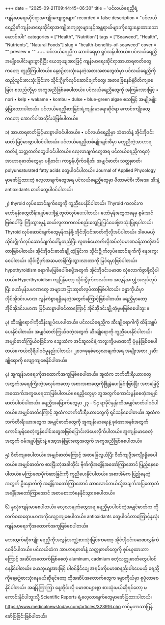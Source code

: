 +++
date = "2025-09-21T09:44:45+06:30"
title = 'ပင်လယ်ရေညှိရဲ့ကျန်းမာရေးဆိုင်ရာအကျိုးကျေးဇူးများ'
recorded = false
description = "ပင်လယ်ရေညှိ၏ကျန်းမာရေးဆိုင်ရာအကျိုးကျေးဇူးများနှင့်အန္တရာယ်များကိုဆွေးနွေးထားသောဆောင်းပါး"
categories = ["Health", "Nutrition"]
tags = ["Seaweed", "Health", "Nutrients", "Natural Foods"]
slug = "health-benefits-of-seaweed"
cover = ""
preview = ""
+++
ပင်လယ်ရေညှိက ဆားငံရေမှာ ရှင်သန်ပါတယ်။ ပင်လယ်ရေညှိအမျိုးပေါင်းများစွာရှိပြီး ယေဘုယျအားဖြင့် ကျန်းမာရေးဆိုင်ရာအာဟာရဓာတ်တွေကတော့ တူညီကြပါတယ်။ နေ့စဉ်စားသုံးနေတဲ့အစားအစာတွေထဲမှာ ပင်လယ်ရေညှိကိုထည့်သွင်းစားသုံးခြင်းက သိုင်းဂွိုက်လုပ်ဆောင်ချက်တွေ၊ အစာခြေစနစ်နဲ့ဝိတ်ကျစေခြင်း စသည်တို့မှာ အကူအညီဖြစ်စေပါတယ်။
ပင်လယ်ရေညှိတွေကို အကြမ်းအားဖြင့်
• nori
• kelp
• wakame
• kombu
• dulse
• blue-green algae စသဖြင့် အမျိုးမျိုးခွဲခြားထားပါတယ်။ ပင်လယ်ရေညှိစားခြင်းရဲ့ကျန်းမာရေးဆိုင်ရာ ကောင်းကျိုးတွေကတော့ အောက်ပါအတိုင်းပဲဖြစ်ပါတယ်။

၁) အာဟာရဓာတ်မြင့်မားစွာပါဝင်ပါတယ်။
• ပင်လယ်ရေညှိမှာ သံဓာတ်နဲ့ အိုင်အိုဒင်းဓာတ် မြင့်မားစွာပါဝင်ပါတယ်။ ပင်လယ်ရေညှိတစ်မျိုးချင်းစီမှာ မတူညီတဲ့အာဟာရဓာတ်နဲ့ သတ္တဓာတ်တွေပါဝင်ပါတယ်။ လေ့လာချက်တွေအရ ပင်လယ်ရေညှိကရတဲ့အာဟာရဓာတ်တွေမှာ ပရိုတင်း၊ ကာဗွန်ဟိုက်ဒရိတ်၊ အမျှင်ဓာတ်၊ သတ္တုဓာတ်၊ polyunsaturated fatty acids တွေပါဝင်ပါတယ်။ Journal of Applied Phycology မှာဖော်ပြထားတဲ့ လေ့လာချက်တွေအရ ပင်လယ်ရေညှိတွေမှာ ဗီတာမင်စီ၊ ဘီ၊အေ၊ အီးနဲ့ antioxidants ဓာတ်တွေပါဝင်ပါတယ်။

၂) thyroid လုပ်ဆောင်ချက်တွေကို ကူညီပေးနိုင်ပါတယ်။
Thyroid ကလင်းက ဟော်မုန်းတွေထိန်းချုပ်ပေးဖို့နဲ့ ထုတ်လုပ်ပေးပါတယ်။ ဟော်မုန်းတွေကနေမှ စွမ်းအင်ဖြစ်ပေါ်ဖို့၊ ကြီးထွားမှုနဲ့ ဆယ်လူလာကလပ်စည်းတွေပြုပြင်ပေးဖို့အသုံးပြုရပါတယ်။
Thyroid လုပ်ဆောင်ချက်တွေမှန်ကန်ဖို့ အိုင်အိုဒင်းဓာတ်ကိုလိုအပ်ပါတယ်။ ဒါပေမယ့် သိုင်းဂွိုက်လုပ်ဆောင်ချက်ပေါ်မူတည်ပြီး လူတစ်ယောက်လိုအပ်တဲ့ပမာဏခန့်သာလိုအပ်တာဖြစ်ပါတယ်။
အိုင်အိုဒင်းဓာတ်ချို့တဲ့ခြင်းက သိုင်းဂွိုက်လုပ်ဆောင်ချက်ကို နှေးကွေးစေပါတယ်။ သိုင်းဂွိုက်အဆမတန်ကြီးထွားလာတာကို မြင်ရမှာဖြစ်ပါတယ်။ hypothyroidism ရောဂါမဖြစ်ပေါ်စေဖို့အတွက် အိုင်အိုဒင်းပမာဏ လုံလောက်စွာဖို့လိုပါတယ်။
Hyperthyroidism ကျပြန်တော့ သိုင်းဂွိုက်ကလင်းက အလွန်အကျွံ့အလုပ်လုပ်ပြီး ဟော်မုန်းပမာဏတွေ အများအပြားထုတ်လုပ်တာဖြစ်ပါတယ်။ ခန္ဓာကိုယ်မှာ အိုင်အိုဒင်းပမာဏ လွန်ကဲစွာရရှိနေတဲ့အတွက်ကြောင့်ဖြစ်ပါတယ်။ ရေညှိမှာတော့ အိုင်အိုဒင်းပမာဏ မြင့်မားစွာပါဝင်တာကြောင့် အိုင်အိုဒင်းချို့တဲ့မှုမဖြစ်စေပါဘူး ။

၃) ဆီးချိုရောဂါကိုထိန်းချုပ်ပေးပါတယ်။
ပင်လယ်ရေညှိက ဆီးချိုရောဂါကို ထိန်းချုပ်ပေးနိုင်ပါတယ်။ အမျှင်ဓာတ်ကြွယ်ဝတဲ့အတွက် ဆီးချိုရောကို ကူညီပေးနိုင်ပါတယ်။ အမျှင်ဓာတ်ကြွယ်ဝခြင်းက သွေးထဲက အင်ဆူလင်နဲ့ ကလူးကို့ပမာဏကို ပုံမုန်ဖြစ်စေပါတယ်။ ကယ်လိုရီပါဝင်မှုနည်းပါတယ်။ ၂၀၁၈ခုနစ်လေ့လာချက်အရ အမျိုးအစား ၂ဆီးချိုရောကို လျော့ကျစေနိုင်ပါတယ်။

၄) အူကျန်းမာရေးကိုအထောက်အကူဖြစ်စေပါတယ်။
အူထဲက ဘက်တီးရီးယားတွေအတွက်အရေးကြီးတဲ့အလုပ်ကတော့ အစားအစာတွေကိုဖြိုခွဲပေးခြင်းဖြစ်ပြီး အစာခြေဖို့အထောက်အကူပေးရတာဖြစ်ပါတယ်။ ရေညှိတွေမှာ အူအတွက်ကောင်းမွန်စေတဲ့အမျှင်ဓာတ်ပါဝင်ပါတယ်။ ရေညှိအခြောက်တွေမှာ ၂၃ - ၆၄ ရာခိုင်နှုန်းထိအမျှင်ဓာတ်ပါဝင်ပါတယ်။ အမျှင်ဓာတ်ကြောင့် အူထဲကဘက်တီးရီးယားတွေကို ရှင်သန်စေပါတယ်။ အူထဲကဘက်တီးရီးယားတွေက အမျှင်ဓာတ်တွေကို အူကျန်းမာရေးနဲ့ ခုခံအားစနစ်အတွက်ကောင်းမွန်စေတဲ့ကွန်ပေါင်းတွေအဖြစ်ပြောင်းလဲပေးလိုက်ပါတယ်။ အူကျန်းမာစေတဲ့အတွက် ဝမ်းချုပ်ခြင်းနဲ့ အော့အန်ခြင်းတွေအတွက် အကူအညီဖြစ်စေပါတယ်။

၅) ဝိတ်ကျစေပါတယ်။
အမျှင်ဓာတ်ကြောင့် အစာခြေလွယ်ပြီး ဝိတ်ကျဖို့အကျိုးရှိစေပါတယ်။ အမျှင်ဓာတ်က စားပြီးတဲ့အခါတိုင်း ဗိုက်ကိုအချိန်အတော်ကြာအောင် ပြည့်နေစေပါတယ်။ မကြာခဏဗိုက်ဆာခြင်းကို ကူညီပေးနိုင်ပါတယ်။ အစာအိမ်က ပြည့်နေတဲ့အတွက် ဦးနှောက်ကို အချိန်အတော်ကြာအောင် ဆာလောင်တယ်လို့အချက်အပြတော့ဘဲ အချိန်အတော်ကြာအောင် အစာမစားဘဲနေနိုင်သွားစေပါတယ်။

၆) နှလုံးကျန်းမာစေပါတယ်။
လေ့လာချက်တွေအရ ရေညှိမှာပါဝင်တဲ့အမျှင်ဓာတ်က ကိုလက်စထရောပမာဏကိုလျော့ကျစေပါတယ်။ antioxidants တွေပါဝင်တာကြောင့်နှလုံးကျန်းမာရေးကိုအထောက်အကူဖြစ်စေပါတယ်။

ဘေးထွက်ဆိုးကျိုး
ရေညှိကိုအလွန်အကျွံ့စားသုံးခြင်းကတော့ အိုင်အိုဒင်းပမာဏလွန်ကဲစေနိုင်ပါတယ်။ ပင်လယ်ထဲက အာဟာရဓာတ်နဲ့ သတ္တုဓာတ်တွေကို စုပ်ယူထားတာကြောင့် အဆိပ်အတောက်ဖြစ်စေတဲ့ aluminum, cadmium စတဲ့သတ္တုဓာတ်တွေပါဝင်နေနိုင်ပါတယ်။ ယေဘုယျအားဖြင့် ပါဝင်နိုင်ချေ အရမ်းကိုပမာဏနည်းပါးပေမယ့် ရေညှိကိုနေ့စဉ်စားသုံးနေမယ်ဆိုရင်တော့ ထိုအဆိပ်အတောက်တွေက ခန္ဓာကိုယ်မှာ စုပုံလာစေနိုင်ပါတယ်။ အချိန်ကြာကြာ နေ့တိုင်းလို ပမာဏများစွာ စားသုံးမယ်ဆိုရင်တော့ မကောင်းနိုင်ပါဘူးလို့ Scientific Reports ရဲ့လေ့လာချက်တွေမှာဖော်ပြထားပါတယ်။
https://www.medicalnewstoday.com/articles/323916.php လင့်မှဘာသာပြန်ဖော်ပြခြင်းဖြစ်ပါတယ်။ 